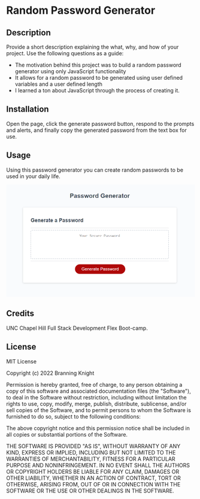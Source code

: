 # Random Password Generator

## Description

Provide a short description explaining the what, why, and how of your project. Use the following questions as a guide:

- The motivation behind this project was to build a random password generator using only JavaScript functionality
- It allows for a random password to be generated using user defined variables and a user defined length
- I learned a ton about JavaScript through the process of creating it.

## Installation

Open the page, click the generate password button, respond to the prompts and alerts, and finally copy the generated password from the text box for use.

## Usage

Using this password generator you can create random passwords to be used in your daily life.

![image of the site](./assets/images/Screenshot%20(5).png)

## Credits

UNC Chapel Hill Full Stack Development Flex Boot-camp.

## License

MIT License

Copyright (c) 2022 Branning Knight

Permission is hereby granted, free of charge, to any person obtaining a copy
of this software and associated documentation files (the "Software"), to deal
in the Software without restriction, including without limitation the rights
to use, copy, modify, merge, publish, distribute, sublicense, and/or sell
copies of the Software, and to permit persons to whom the Software is
furnished to do so, subject to the following conditions:

The above copyright notice and this permission notice shall be included in all
copies or substantial portions of the Software.

THE SOFTWARE IS PROVIDED "AS IS", WITHOUT WARRANTY OF ANY KIND, EXPRESS OR
IMPLIED, INCLUDING BUT NOT LIMITED TO THE WARRANTIES OF MERCHANTABILITY,
FITNESS FOR A PARTICULAR PURPOSE AND NONINFRINGEMENT. IN NO EVENT SHALL THE
AUTHORS OR COPYRIGHT HOLDERS BE LIABLE FOR ANY CLAIM, DAMAGES OR OTHER
LIABILITY, WHETHER IN AN ACTION OF CONTRACT, TORT OR OTHERWISE, ARISING FROM,
OUT OF OR IN CONNECTION WITH THE SOFTWARE OR THE USE OR OTHER DEALINGS IN THE
SOFTWARE.
